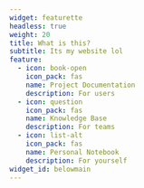 ```yaml
---
widget: featurette
headless: true
weight: 20
title: What is this?
subtitle: Its my website lol
feature:
  - icon: book-open
    icon_pack: fas
    name: Project Documentation
    description: For users
  - icon: question
    icon_pack: fas
    name: Knowledge Base
    description: For teams
  - icon: list-alt
    icon_pack: fas
    name: Personal Notebook
    description: For yourself
widget_id: belowmain
---
```


